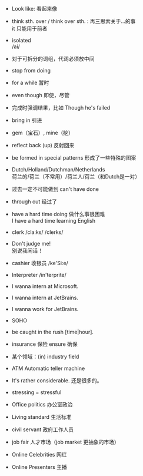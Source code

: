 
+ Look like: 看起来像

+ think sth. over / think over sth. : 
再三思索关于...的事<br/>
it 只能用于前者

+ isolated<br/>
/ai/

+ 对于可拆分的词组，代词必须放中间

+ stop from doing

+ for a while 暂时

+ even though 即使，尽管

+ 完成时强调结果，比如 Though he's failed

+ bring in 引进

+ gem（宝石）, mine（挖）

+ reflect back (up) 反射回来

+ be formed in special patterns 形成了一些特殊的图案

+ Dutch/Holland/Dutchman/Netherlands<br/>
荷兰的/荷兰（不常用）/荷兰人/荷兰（和Dutch是一对）

+ 过去一定不可能做到 can't have done

+ through out 经过了

+ have a hard time doing 做什么事很困难<br/>
I have a hard time learning English

+ clerk /cla:ks/ /clerks/

+ Don't judge me!<br/>
别说我闲话！

+ cashier 收银员 /ke'Si:e/

+ Interpreter /in'terprite/

+ I wanna intern at Microsoft.<br/>
+ I wanna intern at JetBrains.<br/>
+ I wanna work for JetBrains.<br/>

+ SOHO

+ be caught in the rush [time|hour].

+ insurance 保险 ensure 确保

+ 某个领域：(in) industry field

+ ATM Automatic teller machine

+ It's rather considerable. 还是很多的。

+ stressing = stressful

+ Office politics 办公室政治

+ Living standard 生活标准

+ civil servant 政府工作人员

+ job fair 人才市场（job market 更抽象的市场）

+ Online Celebrities 网红

+ Online Presenters 主播
